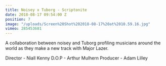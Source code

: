 ```yaml
---
title: Noisey x Tuborg - Scriptonite
date: 2018-08-17 09:54:00 Z
position: 7
image: "/uploads/Screen%20Shot%202018-08-17%20at%2010.59.16.jpg"
vimeo: 285453681
---
```


A collaboration between noisey and Tuborg profiling musicians around the world as they make a new track with Major Lazer.

Director - Niall Kenny
D.O.P - Arthur Mulhern
Producer - Adam Lilley